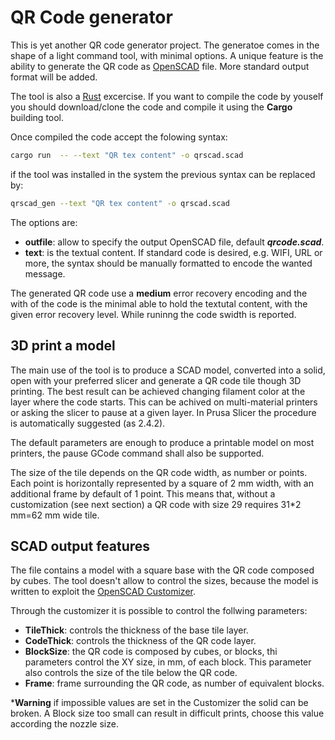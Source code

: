 # QR Code generator

This is yet another QR code generator project. The generatoe comes in the
shape of a light command tool, with minimal options. A unique feature
is the ability to generate the QR code as [OpenSCAD](https://openscad.org/)
file. More standard output format will be added.

The tool is also a [Rust](https://www.rust-lang.org/) excercise. If you want
to compile the code by youself you should download/clone the code and
compile it using the **Cargo** building tool.

Once compiled the code accept the folowing syntax:

```sh
cargo run  -- --text "QR tex content" -o qrscad.scad
```

if the tool was installed in the system the previous syntax can be replaced by:

```sh
qrscad_gen --text "QR tex content" -o qrscad.scad
```

The options are:

* **outfile**: allow to specify the output OpenSCAD file, default ***qrcode.scad***.
* **text**: is the textual content. If standard code is desired, e.g. WIFI, URL or more,
    the syntax should be manually formatted to encode the wanted message.

The generated QR code use a **medium** error recovery encoding and the with of the code
is the minimal able to hold the textutal content, with the given error recovery level.
While runinng the code swidth is reported.

## 3D print a model

The main use of the tool is to produce a SCAD model, converted into a solid, open
with your preferred slicer and generate a QR code tile though 3D printing. 
The best result can be achieved changing filament color at the layer where the code
starts. This can be achived on multi-material printers or asking the slicer to
pause at a given layer. In Prusa Slicer the procedure is automatically suggested 
(as 2.4.2).

The default parameters are enough to produce a printable model on most printers, the
pause GCode command shall also be supported.

The size of the tile depends on the QR code width, as number or points. Each
point is horizontally represented by a square of 2 mm width, with an additional frame
by default of 1 point. This means that, without a customization (see next section)
a QR code with size 29 requires 31*2 mm=62 mm wide tile.

## SCAD output features

The file contains a model with a square base with the QR code composed by cubes.
The tool doesn't allow to control the sizes, because the model is written to exploit
the [OpenSCAD Customizer](https://en.wikibooks.org/wiki/OpenSCAD_User_Manual/Customizer).

Through the customizer it is possible to control the follwing parameters:

* **TileThick**: controls the thickness of the base tile layer.
* **CodeThick**: controls the thickness of the QR code layer.
* **BlockSize**: the QR code is composed by cubes, or blocks, thi parameters control
    the XY size, in mm, of each block. This parameter also controls the size of the 
    tile below the QR code.
* **Frame**: frame surrounding the QR code, as number of equivalent blocks.

***Warning** if impossible values are set in the Customizer the solid can be broken.
A Block size too small can result in difficult prints, choose this value
according the nozzle size.
